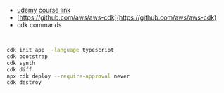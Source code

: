 - [udemy course link](https://www.udemy.com/course/aws-typescript-cdk-serverless-react/learn/lecture/25157270#overview)
- [https://github.com/aws/aws-cdk](https://github.com/aws/aws-cdk)
- cdk commands
```sh


cdk init app --language typescript
cdk bootstrap
cdk synth
cdk diff
npx cdk deploy --require-approval never
cdk destroy

```




